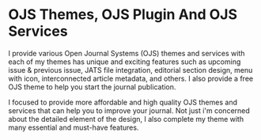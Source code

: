 # OJS Themes, OJS Plugin And OJS Services
I provide various Open Journal Systems (OJS) themes and services with each of my themes has unique and exciting features such as upcoming issue & previous issue, JATS file integration, editorial section design, menu with icon, interconnected article metadata, and others. I also provide a free OJS theme to help you start the journal publication.


I focused to provide more affordable and high quality OJS themes and services that can help you to improve your journal. Not just i'm concerned about the detailed element of the design, I also complete my theme with many essential and must-have features. 

